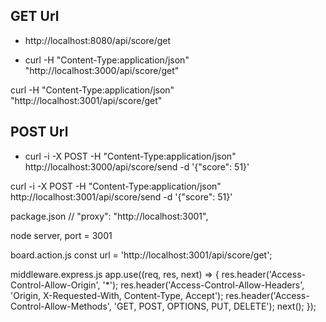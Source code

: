 

## GET Url
* http://localhost:8080/api/score/get

* curl -H "Content-Type:application/json" "http://localhost:3000/api/score/get" 

curl -H "Content-Type:application/json" "http://localhost:3001/api/score/get" 



## POST Url
* curl -i -X POST -H "Content-Type:application/json" http://localhost:3000/api/score/send -d '{"score": 51}'

curl -i -X POST -H "Content-Type:application/json" http://localhost:3001/api/score/send -d '{"score": 51}'


package.json
// "proxy": "http://localhost:3001",

node server, port = 3001

board.action.js
const url = 'http://localhost:3001/api/score/get';

middleware.express.js
	app.use((req, res, next) => {
		res.header('Access-Control-Allow-Origin', '*');
		res.header('Access-Control-Allow-Headers', 'Origin, X-Requested-With, Content-Type, Accept');
		res.header('Access-Control-Allow-Methods', 'GET, POST, OPTIONS, PUT, DELETE');
		next();
	});


